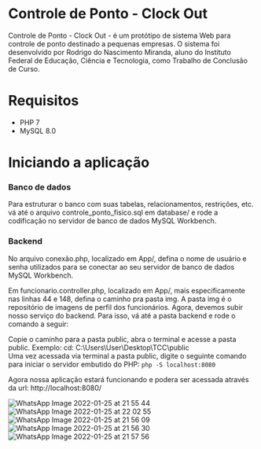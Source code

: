 # Controle de Ponto - Clock Out

Controle de Ponto - Clock Out - é um protótipo de sistema Web para controle de ponto destinado a pequenas empresas. O sistema foi desenvolvido por Rodrigo do Nascimento Miranda, aluno do Instituto Federal de Educação, Ciência e Tecnologia, como Trabalho de Conclusão de Curso.

# Requisitos
* PHP 7
* MySQL 8.0

# Iniciando a aplicação

### Banco de dados
Para estruturar o banco com suas tabelas, relacionamentos, restrições, etc. vá até o arquivo controle_ponto_fisico.sql em database/ e rode a codificação no servidor de banco de dados MySQL Workbench.

### Backend
No arquivo conexão.php, localizado em App/, defina o nome de usuário e senha utilizados para se conectar ao seu servidor de banco de dados MySQL Workbench.<br>

Em funcionario.controller.php, localizado em App/, mais especificamente nas linhas 44 e 148, defina o caminho pra pasta img. A pasta img é o repositório de imagens de perfil dos funcionários.
Agora, devemos subir nosso serviço do backend. Para isso, vá até a pasta backend e rode o comando a seguir: <br>

Copie o caminho para a pasta public, abra o terminal e acesse a pasta public. Exemplo: cd: C:\Users\User\Desktop\TCC\public<br>
Uma vez acessada via terminal a pasta public, digite o seguinte comando para iniciar o servidor embutido do PHP: `php -S localhost:8080`

Agora nossa aplicação estará funcionando e podera ser acessada através da url: http://localhost:8080/

![WhatsApp Image 2022-01-25 at 21 55 44](https://user-images.githubusercontent.com/97996768/151674496-5f642950-e21e-4c2d-90c5-804c4bae80ce.jpeg)
![WhatsApp Image 2022-01-25 at 22 02 55](https://user-images.githubusercontent.com/97996768/151674503-c6f0294a-4cc4-4dfa-b87a-e3e05d27385d.jpeg)
![WhatsApp Image 2022-01-25 at 21 56 09](https://user-images.githubusercontent.com/97996768/151674498-16f7cd3d-ddc5-40d7-b9d3-c7d490797f2d.jpeg)
![WhatsApp Image 2022-01-25 at 21 56 30](https://user-images.githubusercontent.com/97996768/151674501-7afb5d2f-493f-4b6e-bd7e-7a87de89aebc.jpeg)
![WhatsApp Image 2022-01-25 at 21 57 56](https://user-images.githubusercontent.com/97996768/151674502-838b6482-f55c-4670-975f-e699b12828b3.jpeg)
